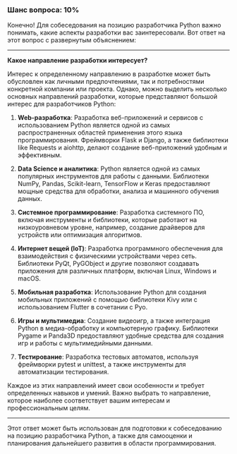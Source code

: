 ### Шанс вопроса: 10%

Конечно! Для собеседования на позицию разработчика Python важно понимать, какие аспекты разработки вас заинтересовали. Вот ответ на этот вопрос с развернутым объяснением:

---

**Какое направление разработки интересует?**

Интерес к определенному направлению в разработке может быть обусловлен как личными предпочтениями, так и потребностями конкретной компании или проекта. Однако, можно выделить несколько основных направлений разработки, которые представляют большой интерес для разработчиков Python:

1. **Web-разработка**: Разработка веб-приложений и сервисов с использованием Python является одной из самых распространенных областей применения этого языка программирования. Фреймворки Flask и Django, а также библиотеки like Requests и aiohttp, делают создание веб-приложений удобным и эффективным.

2. **Data Science и аналитика**: Python является одной из самых популярных инструментов для работы с данными. Библиотеки NumPy, Pandas, Scikit-learn, TensorFlow и Keras предоставляют мощные средства для обработки, анализа и машинного обучения данных.

3. **Системное программирование**: Разработка системного ПО, включая инструменты и библиотеки, которые работают на низкоуровневом уровне, например, создание драйверов для устройств или оптимизация алгоритмов.

4. **Интернет вещей (IoT)**: Разработка программного обеспечения для взаимодействия с физическими устройствами через сеть. Библиотеки PyQt, PyGObject и другие позволяют создавать приложения для различных платформ, включая Linux, Windows и macOS.

5. **Мобильная разработка**: Использование Python для создания мобильных приложений с помощью библиотеки Kivy или с использованием Flutter в сочетании с Pyo.

6. **Игры и мультимедиа**: Создание видеоигр, а также интеграция Python в медиа-обработку и компьютерную графику. Библиотеки Pygame и Panda3D предоставляют удобные средства для создания игр и работы с мультимедийными данными.

7. **Тестирование**: Разработка тестовых автоматов, используя фреймворки pytest и unittest, а также инструменты для автоматизации тестирования.

Каждое из этих направлений имеет свои особенности и требует определенных навыков и умений. Важно выбрать то направление, которое наиболее соответствует вашим интересам и профессиональным целям.

---

Этот ответ может быть использован для подготовки к собеседованию на позицию разработчика Python, а также для самооценки и планирования дальнейшего развития в области программирования.